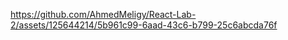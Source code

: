 

https://github.com/AhmedMeligy/React-Lab-2/assets/125644214/5b961c99-6aad-43c6-b799-25c6abcda76f

